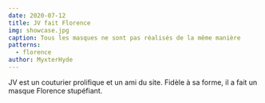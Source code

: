 ```yaml
---
date: 2020-07-12
title: JV fait Florence
img: showcase.jpg
caption: Tous les masques ne sont pas réalisés de la même manière
patterns:
  - florence
author: MyxterHyde
---
```


JV est un couturier prolifique et un ami du site. Fidèle à sa forme, il a fait un masque Florence stupéfiant.
